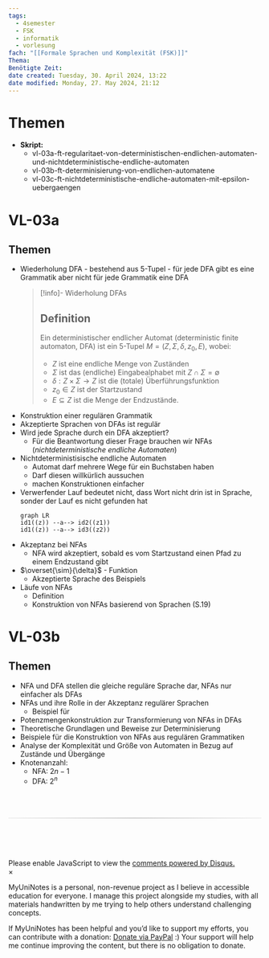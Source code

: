 ```yaml
---
tags:
  - 4semester
  - FSK
  - informatik
  - vorlesung
fach: "[[Formale Sprachen und Komplexität (FSK)]]"
Thema:
Benötigte Zeit:
date created: Tuesday, 30. April 2024, 13:22
date modified: Monday, 27. May 2024, 21:12
---
```


# Themen

- **Skript:**
  - vl-03a-ft-regularitaet-von-deterministischen-endlichen-automaten-und-nichtdeterministische-endliche-automaten
  - vl-03b-ft-determinisierung-von-endlichen-automatene
  - vl-03c-ft-nichtdeterministische-endliche-automaten-mit-epsilon-uebergaengen

# VL-03a

## Themen

- Wiederholung DFA - bestehend aus 5-Tupel - für jede DFA gibt es eine Grammatik aber nicht für jede Grammatik eine DFA
  > [!info]- Widerholung DFAs
  >
  > ## Definition
  >
  > Ein deterministischer endlicher Automat (deterministic finite automaton, DFA) ist ein 5-Tupel $M = (Z, \Sigma, \delta, z_0, E)$, wobei:
  >
  > - $Z$ ist eine endliche Menge von Zuständen
  > - $\Sigma$ ist das (endliche) Eingabealphabet mit $Z \cap \Sigma = \emptyset$
  > - $\delta: Z \times \Sigma \rightarrow Z$ ist die (totale) Überführungsfunktion
  > - $z_0 \in Z$ ist der Startzustand
  > - $E \subseteq Z$ ist die Menge der Endzustände.
- Konstruktion einer regulären Grammatik
- Akzeptierte Sprachen von DFAs ist regulär
- Wird jede Sprache durch ein DFA akzeptiert?
  - Für die Beantwortung dieser Frage brauchen wir NFAs (_nichtdeterministische endliche Automaten_)
- Nichtdeterministisische endliche Automaten
  - Automat darf mehrere Wege für ein Buchstaben haben
  - Darf diesen willkürlich aussuchen
  - machen Konstruktionen einfacher
- Verwerfender Lauf bedeutet nicht, dass Wort nicht drin ist in Sprache, sonder der Lauf es nicht gefunden hat
  ```mermaid
  graph LR
  id1((z)) --a--> id2((z1))
  id1((z)) --a--> id3((z2))
  ```
- Akzeptanz bei NFAs
  - NFA wird akzeptiert, sobald es vom Startzustand einen Pfad zu einem Endzustand gibt
- $\overset{\sim}{\delta}$ - Funktion
  - Akzeptierte Sprache des Beispiels
- Läufe von NFAs
  - Definition
  - Konstruktion von NFAs basierend von Sprachen (S.19)

# VL-03b

## Themen

- NFA und DFA stellen die gleiche reguläre Sprache dar, NFAs nur einfacher als DFAs
- NFAs und ihre Rolle in der Akzeptanz regulärer Sprachen
  - Beispiel für
- Potenzmengenkonstruktion zur Transformierung von NFAs in DFAs
- Theoretische Grundlagen und Beweise zur Determinisierung
- Beispiele für die Konstruktion von NFAs aus regulären Grammatiken
- Analyse der Komplexität und Größe von Automaten in Bezug auf Zustände und Übergänge
- Knotenanzahl:
  - NFA: $2n-1$
  - DFA: $2^n$

<!-- DISQUS SCRIPT COMMENT START -->

<hr style="border: none; height: 2px; background: linear-gradient(to right, #f0f0f0, #ccc, #f0f0f0); margin-top: 4rem; margin-bottom: 5rem;">
<div id="disqus_thread"></div>
<script>
    /**
    *  RECOMMENDED CONFIGURATION VARIABLES: EDIT AND UNCOMMENT THE SECTION BELOW TO INSERT DYNAMIC VALUES FROM YOUR PLATFORM OR CMS.
    *  LEARN WHY DEFINING THESE VARIABLES IS IMPORTANT: https://disqus.com/admin/universalcode/#configuration-variables    */
    /*
    var disqus_config = function () {
    this.page.url = PAGE_URL;  // Replace PAGE_URL with your page's canonical URL variable
    this.page.identifier = PAGE_IDENTIFIER; // Replace PAGE_IDENTIFIER with your page's unique identifier variable
    };
    */
    (function() { // DON'T EDIT BELOW THIS LINE
    var d = document, s = d.createElement('script');
    s.src = 'https://myuninotes.disqus.com/embed.js';
    s.setAttribute('data-timestamp', +new Date());
    (d.head || d.body).appendChild(s);
    })();
</script>
<noscript>Please enable JavaScript to view the <a href="https://disqus.com/?ref_noscript">comments powered by Disqus.</a></noscript>

<!-- DISQUS SCRIPT COMMENT END -->

<!-- Modal START -->
<div id="myModal" class="modal">
  <div class="modal-content">
    <span id="closeModal" class="close">&times;</span>
    <p class="modal-text">
      <span class="modal-highlight">MyUniNotes is a personal, non-revenue project as I believe in accessible education for everyone.</span> I manage this project alongside my studies, with all materials handwritten by me trying to help others understand challenging concepts.
    </p>
    <p class="modal-text">
      If MyUniNotes has been helpful and you’d like to support my efforts, <span class="modal-highlight"> you can contribute with a donation: <a class="modal-dono-link" href="https://paypal.me/myuninotes4u">Donate via PayPal</a> :) </span> Your support will help me continue improving the content, but there is no obligation to donate.
    </p>
  </div>
</div>

<script>
  // JavaScript to display the modal on page load
  document.addEventListener('DOMContentLoaded', function() {
    // Generate a random number between 1 and 1
    const randomNumber = Math.floor(Math.random() * 4) + 1;
    console.log(randomNumber)
    if (randomNumber === 1) {
      setTimeout(function() {
        const modal = document.getElementById('myModal');
        if (modal) {
          modal.classList.add('show');
        }
      }, 1000); // Adjust the delay as needed

      const closeModal = document.getElementById('closeModal');
      if (closeModal) {
        closeModal.addEventListener('click', function() {
          const modal = document.getElementById('myModal');
          if (modal) {
            modal.classList.remove('show');
          }
        });
      }
    } else {
      // Ensure the modal is hidden if the random number is not 1
      const modal = document.getElementById('myModal');
      if (modal) {
        modal.style.display = 'none';
      }
    }
  });
</script>
<!-- Modal END -->
